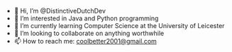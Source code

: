 - 👋 Hi, I’m @DistinctiveDutchDev
- 👀 I’m interested in Java and Python programming
- 🌱 I’m currently learning Computer Science at the University of Leicester
- 💞️ I’m looking to collaborate on anything worthwhile
- 📫 How to reach me: coolbetter2001@gmail.com

<!---
DistinctiveDutchDev/DistinctiveDutchDev is a ✨ special ✨ repository because its `README.md` (this file) appears on your GitHub profile.
You can click the Preview link to take a look at your changes.
--->
